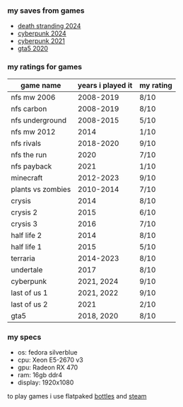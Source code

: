 ### my saves from games

- [death stranding 2024](death_stranding_2024)
- [cyberpunk 2024](cyberpunk_2024)
- [cyberpunk 2021](cyberpunk_2021)
- [gta5 2020](gta5_2020)

### my ratings for games

game name         | years i played it | my rating
------------------|-------------------|----------
nfs mw 2006       | 2008-2019         | 8/10
nfs carbon        | 2008-2019         | 8/10
nfs underground   | 2008-2015         | 5/10
nfs mw 2012       | 2014              | 1/10
nfs rivals        | 2018-2020         | 9/10
nfs the run       | 2020              | 7/10
nfs payback       | 2021              | 1/10
minecraft         | 2012-2023         | 9/10
plants vs zombies | 2010-2014         | 7/10
crysis            | 2014              | 8/10
crysis 2          | 2015              | 6/10
crysis 3          | 2016              | 7/10
half life 2       | 2014              | 8/10
half life 1       | 2015              | 5/10
terraria          | 2014-2023         | 8/10
undertale         | 2017              | 8/10
cyberpunk         | 2021, 2024        | 9/10
last of us 1      | 2021, 2022        | 9/10
last of us 2      | 2021              | 2/10
gta5              | 2018, 2020        | 8/10

### my specs

- os: fedora silverblue
- cpu: Xeon E5-2670 v3 
- gpu: Radeon RX 470
- ram: 16gb ddr4
- display: 1920x1080

to play games i use flatpaked [bottles](https://flathub.org/apps/com.usebottles.bottles) and [steam](https://flathub.org/apps/com.valvesoftware.Steam)

